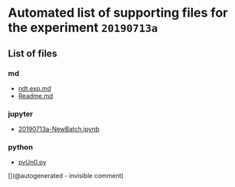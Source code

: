 # Automated list of supporting files for the __experiment `20190713a`__

## List of files

### md

* [ndt.exp.md](/matty/20190713/20190713a/ndt.exp.md)
* [Readme.md](/matty/20190713/Readme.md)


### jupyter

* [20190713a-NewBatch.ipynb](/matty/20190713/20190713a/20190713a-NewBatch.ipynb)


### python

* [pyUn0.py](/matty/20190713/20190713a/pyUn0.py)


[](@autogenerated - invisible comment)